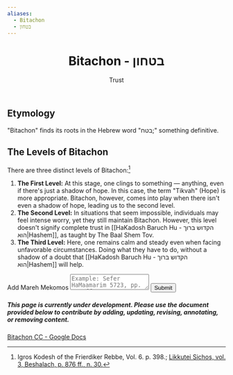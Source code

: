 ```yaml
---
aliases:
  - Bitachon
  - בטחון
---
```

 <div class="card">
	<header>
		<h1>Bitachon - בטחון</h1>
		<p class="subtitle" >Trust</p>
	</header>
	<section>
	</section>
</div>

## Etymology

"Bitachon" finds its roots in the Hebrew word "בטח;" something definitive.

## The Levels of Bitachon

There are three distinct levels of Bitachon:[^1]

1. __The First Level:__ At this stage, one clings to something — anything, even if there's just a shadow of hope. In this case, the term "Tikvah" (Hope) is more appropriate. Bitachon, however, comes into play when there isn't even a shadow of hope, leading us to the second level.
2. __The Second Level:__ In situations that seem impossible, individuals may feel intense worry, yet they still maintain Bitachon. However, this level doesn't signify complete trust in [[HaKadosh Baruch Hu - הקדוש ברוך הוא|Hashem]], as taught by The Baal Shem Tov.
3. __The Third Level:__ Here, one remains calm and steady even when facing unfavorable circumstances. Doing what they have to do, without a shadow of a doubt that [[HaKadosh Baruch Hu - הקדוש ברוך הוא|Hashem]] will help.

<div class="rectangle">
  <form action="https://submit-form.com/PyS1Ogeqs">
	<input type="hidden" name="page-id" value="Bitachon">
	<label for="message">Add Mareh Mekomos</label>
	<textarea
	  id="message"
	  name="message"
	  placeholder="Example: Sefer HaMaamarim 5723, pp. 111 ff."
	  required
	></textarea>
	<button type="submit">Submit</button>
  </form>
</div>

<div class="rectangle">
  <h5>This page is currently under development. Please use the document provided below to contribute by adding, updating, revising, annotating, or removing content.</h5>
  <p>
	<a href="https://docs.google.com/document/d/1P4VutBCcL3xzUNnf_jWY9hee-DN4lV6LS98Zz5P401Q/edit?usp=drive_link" target="_blank" rel="noopener" class="external-link">Bitachon CC - Google Docs</a>
  </p>
</div>

[^1]: Igros Kodesh of the Frierdiker Rebbe, Vol. 6. p. 398.; [Likkutei Sichos, vol. 3, Beshalach, p. 876 ff., n. 30.](https://www.chabad.org/therebbe/article_cdo/aid/5245773/jewish/Beshalach-Consummating-the-Exodus.htm#footnote35a5245773:~:text=See%20the%20following,on%20the%20earth.)